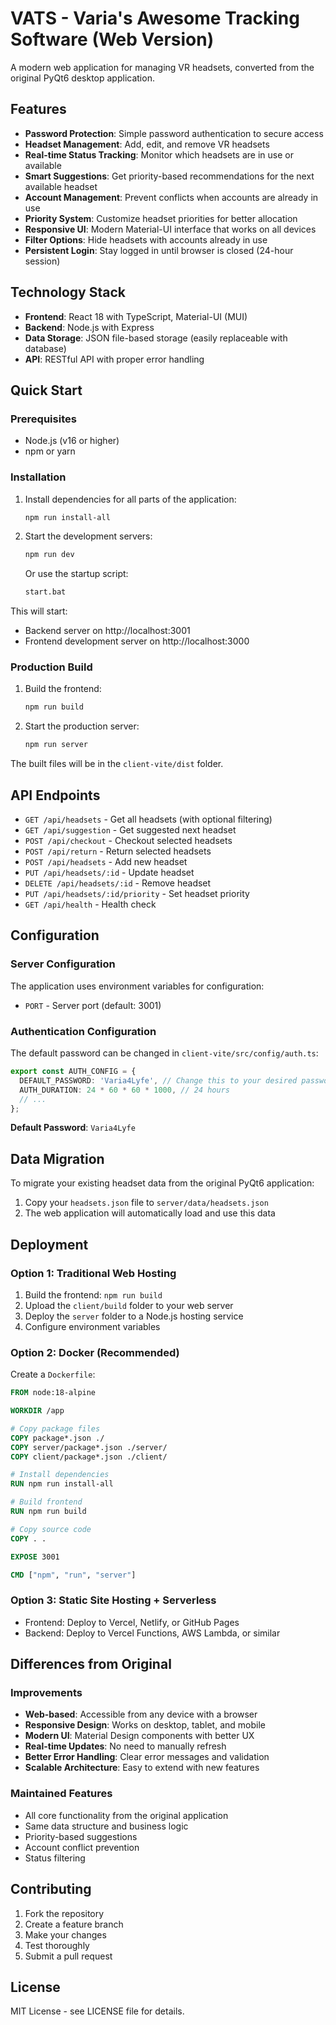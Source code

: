 # VATS - Varia's Awesome Tracking Software (Web Version)

A modern web application for managing VR headsets, converted from the original PyQt6 desktop application.

## Features

- **Password Protection**: Simple password authentication to secure access
- **Headset Management**: Add, edit, and remove VR headsets
- **Real-time Status Tracking**: Monitor which headsets are in use or available
- **Smart Suggestions**: Get priority-based recommendations for the next available headset
- **Account Management**: Prevent conflicts when accounts are already in use
- **Priority System**: Customize headset priorities for better allocation
- **Responsive UI**: Modern Material-UI interface that works on all devices
- **Filter Options**: Hide headsets with accounts already in use
- **Persistent Login**: Stay logged in until browser is closed (24-hour session)

## Technology Stack

- **Frontend**: React 18 with TypeScript, Material-UI (MUI)
- **Backend**: Node.js with Express
- **Data Storage**: JSON file-based storage (easily replaceable with database)
- **API**: RESTful API with proper error handling

## Quick Start

### Prerequisites

- Node.js (v16 or higher)
- npm or yarn

### Installation

1. Install dependencies for all parts of the application:
   ```bash
   npm run install-all
   ```

2. Start the development servers:
   ```bash
   npm run dev
   ```
   
   Or use the startup script:
   ```bash
   start.bat
   ```

This will start:
- Backend server on http://localhost:3001
- Frontend development server on http://localhost:3000

### Production Build

1. Build the frontend:
   ```bash
   npm run build
   ```

2. Start the production server:
   ```bash
   npm run server
   ```

The built files will be in the `client-vite/dist` folder.

## API Endpoints

- `GET /api/headsets` - Get all headsets (with optional filtering)
- `GET /api/suggestion` - Get suggested next headset
- `POST /api/checkout` - Checkout selected headsets
- `POST /api/return` - Return selected headsets
- `POST /api/headsets` - Add new headset
- `PUT /api/headsets/:id` - Update headset
- `DELETE /api/headsets/:id` - Remove headset
- `PUT /api/headsets/:id/priority` - Set headset priority
- `GET /api/health` - Health check

## Configuration

### Server Configuration
The application uses environment variables for configuration:

- `PORT` - Server port (default: 3001)

### Authentication Configuration
The default password can be changed in `client-vite/src/config/auth.ts`:

```typescript
export const AUTH_CONFIG = {
  DEFAULT_PASSWORD: 'Varia4Lyfe', // Change this to your desired password
  AUTH_DURATION: 24 * 60 * 60 * 1000, // 24 hours
  // ...
};
```

**Default Password**: `Varia4Lyfe`

## Data Migration

To migrate your existing headset data from the original PyQt6 application:

1. Copy your `headsets.json` file to `server/data/headsets.json`
2. The web application will automatically load and use this data

## Deployment

### Option 1: Traditional Web Hosting

1. Build the frontend: `npm run build`
2. Upload the `client/build` folder to your web server
3. Deploy the `server` folder to a Node.js hosting service
4. Configure environment variables

### Option 2: Docker (Recommended)

Create a `Dockerfile`:

```dockerfile
FROM node:18-alpine

WORKDIR /app

# Copy package files
COPY package*.json ./
COPY server/package*.json ./server/
COPY client/package*.json ./client/

# Install dependencies
RUN npm run install-all

# Build frontend
RUN npm run build

# Copy source code
COPY . .

EXPOSE 3001

CMD ["npm", "run", "server"]
```

### Option 3: Static Site Hosting + Serverless

- Frontend: Deploy to Vercel, Netlify, or GitHub Pages
- Backend: Deploy to Vercel Functions, AWS Lambda, or similar

## Differences from Original

### Improvements
- **Web-based**: Accessible from any device with a browser
- **Responsive Design**: Works on desktop, tablet, and mobile
- **Modern UI**: Material Design components with better UX
- **Real-time Updates**: No need to manually refresh
- **Better Error Handling**: Clear error messages and validation
- **Scalable Architecture**: Easy to extend with new features

### Maintained Features
- All core functionality from the original application
- Same data structure and business logic
- Priority-based suggestions
- Account conflict prevention
- Status filtering

## Contributing

1. Fork the repository
2. Create a feature branch
3. Make your changes
4. Test thoroughly
5. Submit a pull request

## License

MIT License - see LICENSE file for details.